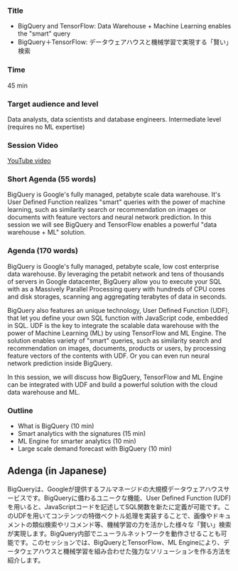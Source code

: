### Title

- BigQuery and TensorFlow: Data Warehouse + Machine Learning enables the "smart" query
- BigQuery＋TensorFlow: データウェアハウスと機械学習で実現する「賢い」検索

### Time

45 min

### Target audience and level

Data analysts, data scientists and database engineers. Intermediate level (requires no ML expertise)

### Session Video

[YouTube video](https://youtu.be/Ov3Om5Y_Fbg)

### Short Agenda (55 words)

BigQuery is Google's fully managed, petabyte scale data warehouse. It's User Defined Function realizes "smart" queries with the power of machine learning, such as similarity search or recommendation on images or documents with feature vectors and neural network prediction. In this session we will see BigQuery and TensorFlow enables a powerful "data warehouse + ML" solution.

### Agenda (170 words)

BigQuery is Google's fully managed, petabyte scale, low cost enterprise data warehouse. By leveraging the petabit network and tens of thousands of servers in Google datacenter, BigQuery allow you to execute your SQL with as a Massively Parallel Processing query with hundreds of CPU cores and disk storages, scanning ang aggregating terabytes of data in seconds.

BigQuery also features an unique technology, User Defined Function (UDF), that let you define your own SQL function with JavaScript code, embedded in SQL. UDF is the key to integrate the scalable data warehouse with the power of Machine Learning (ML) by using TensorFlow and ML Engine. The solution enables variety of "smart" queries, such as similarity search and recommendation on images, documents, products or users, by processing feature vectors of the contents with UDF. Or you can even run neural network prediction inside BigQuery.

In this session, we will discuss how BigQuery, TensorFlow and ML Engine can be integrated with UDF and build a powerful solution with the cloud data warehouse and ML.

### Outline

- What is BigQuery (10 min)
- Smart analytics with the signatures (15 min)
- ML Engine for smarter analytics (10 min)
- Large scale demand forecast with BigQuery (10 min)

## Adenga (in Japanese)

BigQueryは、Googleが提供するフルマネージドの大規模データウェアハウスサービスです。BigQueryに備わるユニークな機能、User Defined Function (UDF)を用いると、JavaScriptコードを記述してSQL関数を新たに定義が可能です。このUDFを用いてコンテンツの特徴ベクトル処理を実装することで、画像やドキュメントの類似検索やリコメンド等、機械学習の力を活かした様々な「賢い」検索が実現します。BigQuery内部でニューラルネットワークを動作させることも可能です。このセッションでは、BigQueryとTensorFlow、ML Engineにより、データウェアハウスと機械学習を組み合わせた強力なソリューションを作る方法を紹介します。




